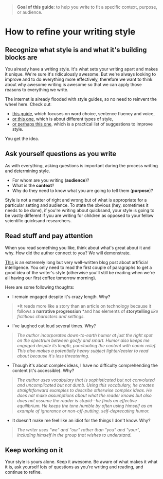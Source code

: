 > **Goal of this guide:** to help you write to fit a specific context, purpose, or audience.

# How to refine your writing style

## Recognize what style is and what it's building blocks are

You already have a writing style. It's what sets your writing apart and makes it unique. We're sure it's ridiculously awesome. But we're always looking to improve and to do everything more effectively, therefore we want to think about why awesome writing is awesome so that we can apply those reasons to everything we write.

The internet is already flooded with style guides, so no need to reinvent the wheel here. Check out:
* [this guide](http://www.learnnc.org/lp/editions/few/684), which focuses on word choice, sentence fluency and voice,
* [or this one](http://literarydevices.net/style/), which is about different types of style,
* [or perhaps this one](http://www.writersdigest.com/writing-articles/by-writing-goal/improve-my-writing/brush-up-on-your-style-in-10-minutes-or-less), which is a practical list of suggestions to improve style.

You get the idea.

## Ask yourself questions as you write

As with everything, asking questions is important during the process writing and determining style.

* For whom are you writing (**audience**)?
* What is the **context**?
* Why do they need to know what you are going to tell them (**purpose**)?

Style is not a matter of right and wrong but of what is appropriate for a particular setting and audience. To state the obvious (hey, sometimes it needs to be done), if you're writing about quicksand, your style is going to be vastly different if you are writing for children as opposed to your fellow scientific quicksand researchers.

## Read stuff and pay attention

When you read something you like, think about what's great about it and why. How did the author connect to you? We will demonstrate.

[This](http://waitbutwhy.com/2015/01/artificial-intelligence-revolution-1.html) is an extremely long but very well-written blog post about artificial intelligence. You only need to read the first couple of paragraphs to get a good idea of the writer's style (otherwise you'll still be reading when we're all having our first coffee tomorrow morning).

Here are some following thoughts:

* I remain engaged despite it's crazy length. Why?
>*It reads more like a story than an article on technology because it follows a **narrative progression** *and has elements of **storytelling** *like fictitious characters and settings.*​

* ​I've laughed out loud several times.​ Why? ​
>*The author incorporates down-to-earth humor at just the right spot on the spectrum between goofy and smart. Humor also keeps me engaged despite its length, punctuating the content with comic relief. This also makes a potentially heavy subject lighter/easier to read about because it's less threatening.*​

* Though it's about complex ideas, I have no difficulty comprehending the content (it's accessible). Why? ​
>*The author uses vocabulary that is sophisticated but not convoluted and uncomplicated but not dumb. Using this vocabulary, he creates straightforward examples to describe otherwise complex ideas. He does not make assumptions about what the reader knows but also does not assume the reader is stupid--he finds an effective equilibrium. He keeps the tone humble by often using himself as an example of ignorance or non-off-putting, self-deprecating humor.*​

* It doesn't make me feel like an idiot for the things I don't know. Why? ​
>*The writer uses "we" and "our" rather than "you" and "your", including himself in the group that wishes to understand.*​

## Keep working on it
Your style is yours alone. Keep it awesome. Be aware of what makes it what it is, ask yourself lots of questions as you're writing and reading, and continue to refine. 
